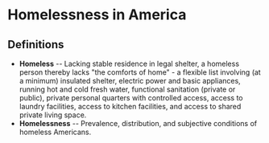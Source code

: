 # Homelessness in America
## Definitions
- __Homeless__
-- Lacking stable residence in legal shelter, a homeless person thereby lacks "the comforts of home" - a flexible list involving (at a minimum) insulated shelter, electric power and basic appliances, running hot and cold fresh water, functional sanitation (private or public), private personal quarters with controlled access, access to laundry facilities, access to kitchen facilities, and access to shared private living space.
- __Homelessness__
-- Prevalence, distribution, and subjective conditions of homeless Americans. 
